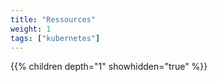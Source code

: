 ```yaml
---
title: "Ressources"
weight: 1
tags: ["kubernetes"]
---
```


{{% children depth="1" showhidden="true" %}}
